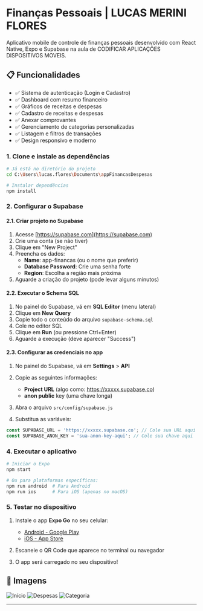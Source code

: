 # Finanças Pessoais | LUCAS MERINI FLORES

Aplicativo mobile de controle de finanças pessoais desenvolvido com React Native, Expo e Supabase na aula de CODIFICAR APLICAÇÕES DISPOSITIVOS MOVEIS.

## 📋 Funcionalidades

- ✅ Sistema de autenticação (Login e Cadastro)
- ✅ Dashboard com resumo financeiro
- ✅ Gráficos de receitas e despesas
- ✅ Cadastro de receitas e despesas
- ✅ Anexar comprovantes
- ✅ Gerenciamento de categorias personalizadas
- ✅ Listagem e filtros de transações
- ✅ Design responsivo e moderno

### 1. Clone e instale as dependências

```bash
# Já está no diretório do projeto
cd C:\Users\lucas.flores\Documents\appFinancasDespesas

# Instalar dependências
npm install
```

### 2. Configurar o Supabase

#### 2.1. Criar projeto no Supabase

1. Acesse [https://supabase.com](https://supabase.com)
2. Crie uma conta (se não tiver)
3. Clique em "New Project"
4. Preencha os dados:
   - **Name**: app-financas (ou o nome que preferir)
   - **Database Password**: Crie uma senha forte
   - **Region**: Escolha a região mais próxima
5. Aguarde a criação do projeto (pode levar alguns minutos)

#### 2.2. Executar o Schema SQL

1. No painel do Supabase, vá em **SQL Editor** (menu lateral)
2. Clique em **New Query**
3. Copie todo o conteúdo do arquivo `supabase-schema.sql`
4. Cole no editor SQL
5. Clique em **Run** (ou pressione Ctrl+Enter)
6. Aguarde a execução (deve aparecer "Success")

#### 2.3. Configurar as credenciais no app

1. No painel do Supabase, vá em **Settings** > **API**
2. Copie as seguintes informações:
   - **Project URL** (algo como: https://xxxxx.supabase.co)
   - **anon public** key (uma chave longa)

3. Abra o arquivo `src/config/supabase.js`
4. Substitua as variáveis:

```javascript
const SUPABASE_URL = 'https://xxxxx.supabase.co'; // Cole sua URL aqui
const SUPABASE_ANON_KEY = 'sua-anon-key-aqui'; // Cole sua chave aqui
```

### 4. Executar o aplicativo

```bash
# Iniciar o Expo
npm start

# Ou para plataformas específicas:
npm run android  # Para Android
npm run ios      # Para iOS (apenas no macOS)
```

### 5. Testar no dispositivo

1. Instale o app **Expo Go** no seu celular:
   - [Android - Google Play](https://play.google.com/store/apps/details?id=host.exp.exponent)
   - [iOS - App Store](https://apps.apple.com/app/expo-go/id982107779)

2. Escaneie o QR Code que aparece no terminal ou navegador

3. O app será carregado no seu dispositivo!

## 📄 Imagens

![Início](./image2.png)
![Despesas](./image3.png)
![Categoria](./image.png)

---
